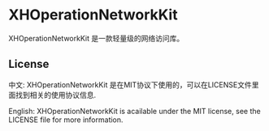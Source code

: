 XHOperationNetworkKit
=====================

XHOperationNetworkKit 是一款轻量级的网络访问库。    




## License

中文:      XHOperationNetworkKit 是在MIT协议下使用的，可以在LICENSE文件里面找到相关的使用协议信息.

English:   XHOperationNetworkKit is acailable under the MIT license, see the LICENSE file for more information.
